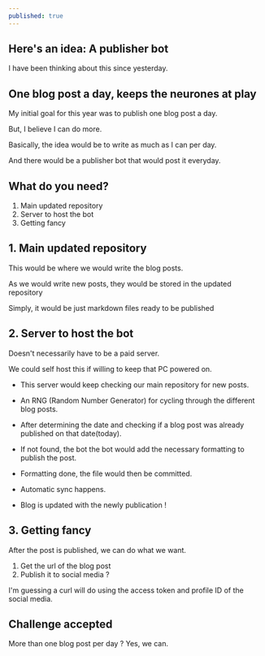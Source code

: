 ```yaml
---
published: true
---
```


## Here's an idea: A publisher bot
I have been thinking about this since yesterday.

## One blog post a day, keeps the neurones at play
My initial goal for this year was to publish one blog post a day.

But, I believe I can do more.

Basically, the idea would be to write as much as I can per day.

And there would be a publisher bot that would post it everyday.

## What do you need?
1. Main updated repository
2. Server to host the bot
3. Getting fancy

## 1. Main updated repository
This would be where we would write the blog posts.

As we would write new posts, they would be stored in the updated repository

Simply, it would be just markdown files ready to be published

## 2. Server to host the bot
Doesn't necessarily have to be a paid server.

We could self host this if willing to keep that PC powered on.

 - This server would keep checking our main repository for new posts.
 
 - An RNG (Random Number Generator) for cycling through the different blog posts.

 - After determining the date and checking if a blog post was already published on that date(today).

 - If not found, the bot the bot would add the necessary formatting to publish the post.

 - Formatting done, the file would then be committed.

 - Automatic sync happens.
 
 - Blog is updated with the newly publication !

## 3. Getting fancy
After the post is published, we can do what we want.

1. Get the url of the blog post
2. Publish it to social media ?

I'm guessing a curl will do using the access token and profile ID of the social media.

## Challenge accepted
More than one blog post per day ? Yes, we can.